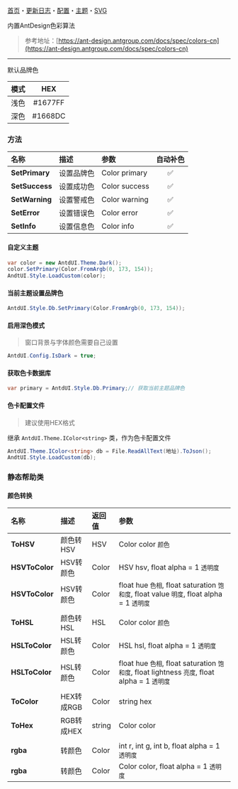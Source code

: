 ﻿[首页](Home.md)・[更新日志](UpdateLog.md)・[配置](Config.md)・[主题](Theme.md)・[SVG](SVG.md)

内置AntDesign色彩算法

> 参考地址：[https://ant-design.antgroup.com/docs/spec/colors-cn](https://ant-design.antgroup.com/docs/spec/colors-cn)

---

默认品牌色

模式|HEX|
:--:|:--:|
浅色|#1677FF|
深色|#1668DC|

### 方法

名称 | 描述 | 参数 | 自动补色 |
:--|:--|:--|:--:|
**SetPrimary** | 设置品牌色 | Color primary |✅|
**SetSuccess** | 设置成功色 | Color success |✅|
**SetWarning** | 设置警戒色 | Color warning |✅|
**SetError** | 设置错误色 | Color error |✅|
**SetInfo** | 设置信息色 | Color info |✅|


#### 自定义主题

``` csharp
var color = new AntdUI.Theme.Dark();
color.SetPrimary(Color.FromArgb(0, 173, 154));
AndtUI.Style.LoadCustom(color);
```

#### 当前主题设置品牌色

``` csharp
AntdUI.Style.Db.SetPrimary(Color.FromArgb(0, 173, 154));
```

#### 启用深色模式

> 窗口背景与字体颜色需要自己设置

``` csharp
AntdUI.Config.IsDark = true;
```

#### 获取色卡数据库

``` csharp
var primary = AntdUI.Style.Db.Primary;// 获取当前主题品牌色
```

#### 色卡配置文件

> 建议使用HEX格式

继承 `AntdUI.Theme.IColor<string>` 类，作为色卡配置文件

``` csharp
AntdUI.Theme.IColor<string> db = File.ReadAllText(地址).ToJson();
AndtUI.Style.LoadCustom(db);
```


### 静态帮助类

#### 颜色转换

名称 | 描述 | 返回值 | 参数 |
:--|:--|:--|:--|
**ToHSV** | 颜色转HSV | HSV | Color color `颜色` |
**HSVToColor** | HSV转颜色 | Color | HSV hsv, float alpha = 1 `透明度` |
**HSVToColor** | HSV转颜色 | Color | float hue `色相`, float saturation `饱和度`, float value `明度`, float alpha = 1 `透明度` |
||||
**ToHSL** | 颜色转HSL | HSL | Color color `颜色` |
**HSLToColor** | HSL转颜色 | Color | HSL hsl, float alpha = 1 `透明度` |
**HSLToColor** | HSL转颜色 | Color | float hue `色相`, float saturation `饱和度`, float lightness `亮度`, float alpha = 1 `透明度` |
||||
**ToColor** | HEX转成RGB | Color | string hex |
**ToHex** | RGB转成HEX | string | Color color |
||||
**rgba** | 转颜色 | Color | int r, int g, int b, float alpha = 1 `透明度` |
**rgba** | 转颜色 | Color | Color color, float alpha = 1 `透明度` |